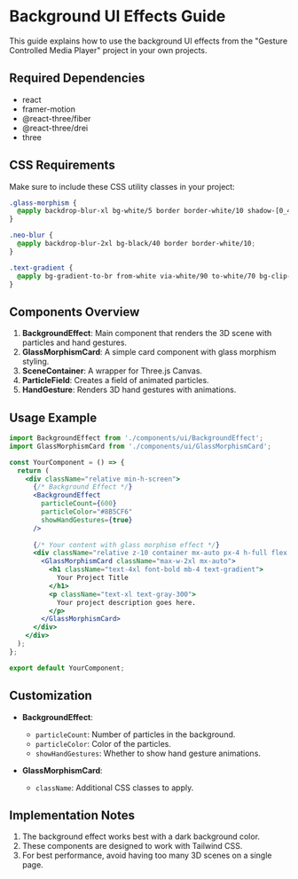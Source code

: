
# Background UI Effects Guide

This guide explains how to use the background UI effects from the "Gesture Controlled Media Player" project in your own projects.

## Required Dependencies

- react
- framer-motion
- @react-three/fiber
- @react-three/drei
- three

## CSS Requirements

Make sure to include these CSS utility classes in your project:

```css
.glass-morphism {
  @apply backdrop-blur-xl bg-white/5 border border-white/10 shadow-[0_4px_12px_-2px_rgba(0,0,0,0.3)];
}

.neo-blur {
  @apply backdrop-blur-2xl bg-black/40 border border-white/10;
}

.text-gradient {
  @apply bg-gradient-to-br from-white via-white/90 to-white/70 bg-clip-text text-transparent;
}
```

## Components Overview

1. **BackgroundEffect**: Main component that renders the 3D scene with particles and hand gestures.
2. **GlassMorphismCard**: A simple card component with glass morphism styling.
3. **SceneContainer**: A wrapper for Three.js Canvas.
4. **ParticleField**: Creates a field of animated particles.
5. **HandGesture**: Renders 3D hand gestures with animations.

## Usage Example

```jsx
import BackgroundEffect from './components/ui/BackgroundEffect';
import GlassMorphismCard from './components/ui/GlassMorphismCard';

const YourComponent = () => {
  return (
    <div className="relative min-h-screen">
      {/* Background Effect */}
      <BackgroundEffect 
        particleCount={600} 
        particleColor="#8B5CF6" 
        showHandGestures={true} 
      />
      
      {/* Your content with glass morphism effect */}
      <div className="relative z-10 container mx-auto px-4 h-full flex flex-col items-center justify-center">
        <GlassMorphismCard className="max-w-2xl mx-auto">
          <h1 className="text-4xl font-bold mb-4 text-gradient">
            Your Project Title
          </h1>
          <p className="text-xl text-gray-300">
            Your project description goes here.
          </p>
        </GlassMorphismCard>
      </div>
    </div>
  );
};

export default YourComponent;
```

## Customization

- **BackgroundEffect**:
  - `particleCount`: Number of particles in the background.
  - `particleColor`: Color of the particles.
  - `showHandGestures`: Whether to show hand gesture animations.

- **GlassMorphismCard**:
  - `className`: Additional CSS classes to apply.

## Implementation Notes

1. The background effect works best with a dark background color.
2. These components are designed to work with Tailwind CSS.
3. For best performance, avoid having too many 3D scenes on a single page.
